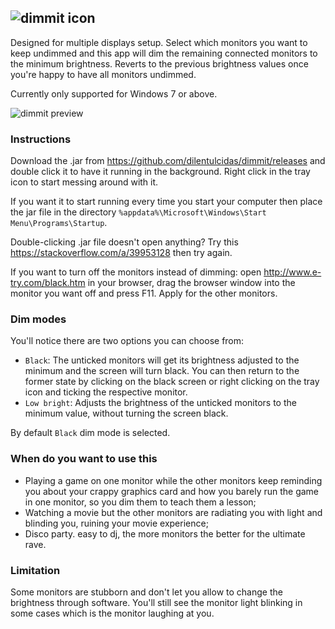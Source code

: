 ![dimmit icon](https://i.imgur.com/HnvGnRy.png)
<br />
---

Designed for multiple displays setup.
Select which monitors you want to keep undimmed and this app will dim the remaining connected monitors to the minimum brightness. Reverts to the previous brightness values once you're happy to have all monitors undimmed.

Currently only supported for Windows 7 or above.

![dimmit preview](https://i.gyazo.com/2b47647c2701cc5d496c14adfb827d0e.png)

### Instructions
Download the .jar from https://github.com/dilentulcidas/dimmit/releases and double click it to have it running in the background. Right click in the tray icon to start messing around with it.

If you want it to start running every time you start your computer then place the jar file in the directory `%appdata%\Microsoft\Windows\Start Menu\Programs\Startup`.

Double-clicking .jar file doesn't open anything? Try this https://stackoverflow.com/a/39953128 then try again.

If you want to turn off the monitors instead of dimming: open http://www.e-try.com/black.htm in your browser, drag the browser window into the monitor you want off and press F11. Apply for the other monitors.

### Dim modes
You'll notice there are two options you can choose from:
- `Black`: The unticked monitors will get its brightness adjusted to the minimum and the screen will turn black. You can then return
to the former state by clicking on the black screen or right clicking on the tray icon and ticking the respective monitor.
- `Low bright`: Adjusts the brightness of the unticked monitors to the minimum value, without turning the screen black. 

By default `Black` dim mode is selected.

### When do you want to use this
- Playing a game on one monitor while the other monitors keep reminding you about your crappy graphics card and how you barely run the game in one monitor, so you dim them to teach them a lesson;
- Watching a movie but the other monitors are radiating you with light and blinding you, ruining your movie experience;
- Disco party. easy to dj, the more monitors the better for the ultimate rave.

### Limitation
Some monitors are stubborn and don't let you allow to change the brightness through software. You'll still see the monitor light blinking in some cases which is the monitor laughing at you.
